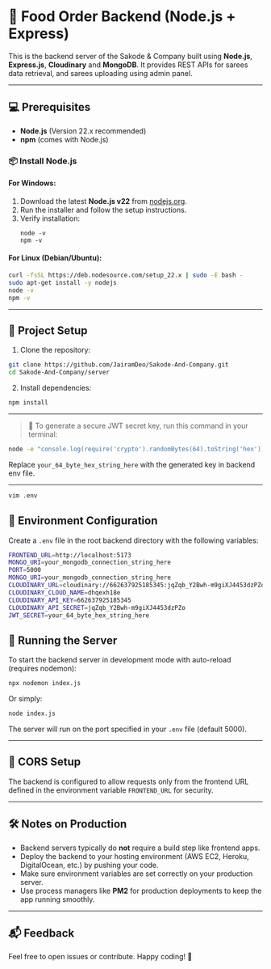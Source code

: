 # 🚀 Food Order Backend (Node.js + Express)

This is the backend server of the Sakode & Company built using **Node.js**, **Express.js**, **Cloudinary** and **MongoDB**. It provides REST APIs for sarees data retrieval, and sarees uploading using admin panel.

---

## 💻 Prerequisites

- **Node.js** (Version 22.x recommended)  
- **npm** (comes with Node.js)

### 📦 Install Node.js

#### For Windows:
1. Download the latest **Node.js v22** from [nodejs.org](https://nodejs.org/).  
2. Run the installer and follow the setup instructions.  
3. Verify installation:
   ```
   node -v
   npm -v
   ```

#### For Linux (Debian/Ubuntu):
```bash
curl -fsSL https://deb.nodesource.com/setup_22.x | sudo -E bash -
sudo apt-get install -y nodejs
node -v
npm -v
```

---

## 🚀 Project Setup

1. Clone the repository:

```bash
git clone https://github.com/JairamDeo/Sakode-And-Company.git
cd Sakode-And-Company/server
```

2. Install dependencies:

```bash
npm install
```

---

> 🔑 To generate a secure JWT secret key, run this command in your terminal:

```bash
node -e "console.log(require('crypto').randomBytes(64).toString('hex'))"
```

Replace `your_64_byte_hex_string_here` with the generated key in backend env file.

---

```bash
vim .env
```

## 🔧 Environment Configuration

Create a `.env` file in the root backend directory with the following variables:

```bash
FRONTEND_URL=http://localhost:5173
MONGO_URI=your_mongodb_connection_string_here
PORT=5000
MONGO_URI=your_mongodb_connection_string_here
CLOUDINARY_URL=cloudinary://662637925185345:jqZqb_Y2Bwh-m9giXJ4453dzPZo@dhqexh18e
CLOUDINARY_CLOUD_NAME=dhqexh18e
CLOUDINARY_API_KEY=662637925185345
CLOUDINARY_API_SECRET=jqZqb_Y2Bwh-m9giXJ4453dzPZo
JWT_SECRET=your_64_byte_hex_string_here
```

## 🚀 Running the Server

To start the backend server in development mode with auto-reload (requires nodemon):

```bash
npx nodemon index.js
```

Or simply:

```bash
node index.js
```

The server will run on the port specified in your `.env` file (default 5000).

---

## 📡 CORS Setup

The backend is configured to allow requests only from the frontend URL defined in the environment variable `FRONTEND_URL` for security.

---

## 🛠️ Notes on Production

- Backend servers typically do **not** require a build step like frontend apps.
- Deploy the backend to your hosting environment (AWS EC2, Heroku, DigitalOcean, etc.) by pushing your code.
- Make sure environment variables are set correctly on your production server.
- Use process managers like **PM2** for production deployments to keep the app running smoothly.

---

## 📬 Feedback

Feel free to open issues or contribute. Happy coding! 🎉